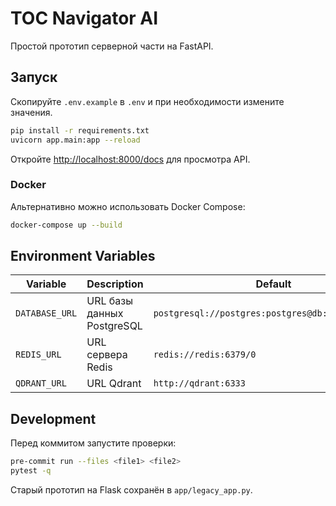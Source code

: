 # TOC Navigator AI

Простой прототип серверной части на FastAPI.

## Запуск

Скопируйте `.env.example` в `.env` и при необходимости измените значения.

```bash
pip install -r requirements.txt
uvicorn app.main:app --reload
```

Откройте [http://localhost:8000/docs](http://localhost:8000/docs) для просмотра API.

### Docker

Альтернативно можно использовать Docker Compose:

```bash
docker-compose up --build
```

## Environment Variables

| Variable | Description | Default |
| --- | --- | --- |
| `DATABASE_URL` | URL базы данных PostgreSQL | `postgresql://postgres:postgres@db:5432/postgres` |
| `REDIS_URL` | URL сервера Redis | `redis://redis:6379/0` |
| `QDRANT_URL` | URL Qdrant | `http://qdrant:6333` |

## Development

Перед коммитом запустите проверки:

```bash
pre-commit run --files <file1> <file2>
pytest -q
```

Старый прототип на Flask сохранён в `app/legacy_app.py`.
